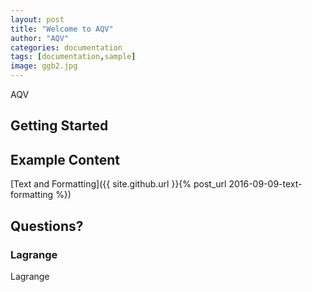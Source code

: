 ```yaml
---
layout: post
title: "Welcome to AQV"
author: "AQV"
categories: documentation
tags: [documentation,sample]
image: ggb2.jpg
---
```


AQV
## Getting Started


## Example Content

[Text and Formatting]({{ site.github.url }}{% post_url 2016-09-09-text-formatting %})

## Questions?


### Lagrange

Lagrange

